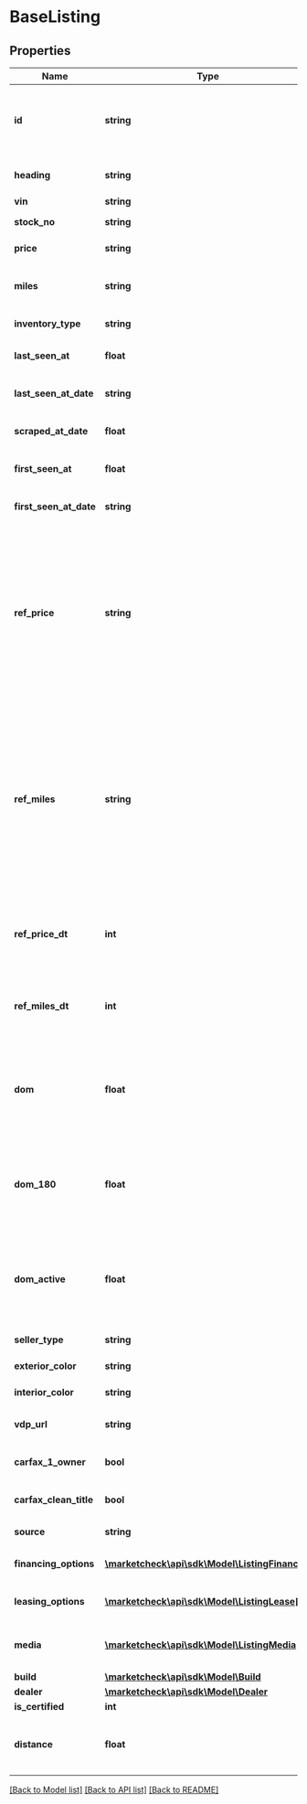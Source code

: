 # BaseListing

## Properties
Name | Type | Description | Notes
------------ | ------------- | ------------- | -------------
**id** | **string** | Unique identifier representing a specific listing from the Marketcheck database | [optional] 
**heading** | **string** | Listing title as displayed on the source website | [optional] 
**vin** | **string** | VIN for the car | [optional] 
**stock_no** | **string** | Stock no of the car | [optional] 
**price** | **string** | Asking price for the car | [optional] 
**miles** | **string** | Odometer reading / reported miles usage for the car | [optional] 
**inventory_type** | **string** | Inventory type of car | [optional] 
**last_seen_at** | **float** | Listing last seen at (most recent) timestamp | [optional] 
**last_seen_at_date** | **string** | Listing last seen at (most recent) date | [optional] 
**scraped_at_date** | **float** | Listing first seen at first scraped date | [optional] 
**first_seen_at** | **float** | Listing first seen at first scraped timestamp | [optional] 
**first_seen_at_date** | **string** | Listing first seen at first scraped date | [optional] 
**ref_price** | **string** | Last reported price for the car. If the asking price value is not or is available then the last_price could perhaps be used. last_price is the price for the car listed on the source website as of last_price_dt date | [optional] 
**ref_miles** | **string** | Last Odometer reading / reported miles usage for the car. If the asking miles value is not or is available then the last_miles could perhaps be used. last_miles is the miles for the car listed on the source website as of last_miles_dt date | [optional] 
**ref_price_dt** | **int** | The date at which the last price was reported online. This is earlier to last_seen_date | [optional] 
**ref_miles_dt** | **int** | The date at which the last miles was reported online. This is earlier to last_seen_date | [optional] 
**dom** | **float** | Days on Market value for the car based on current and historical listings found in the Marketcheck database for this car | [optional] 
**dom_180** | **float** | Days on Market value for the car based on current and last 6 month listings found in the Marketcheck database for this car | [optional] 
**dom_active** | **float** | Days on Market value for the car based on current and last 30 days listings found in the Marketcheck database for this car | [optional] 
**seller_type** | **string** | Seller type for the car | [optional] 
**exterior_color** | **string** | Exterior color of the car | [optional] 
**interior_color** | **string** | Interior color of the car | [optional] 
**vdp_url** | **string** | Vehicle Details Page url of the specific car | [optional] 
**carfax_1_owner** | **bool** | Flag to indicate whether listing is carfax_1_owner | [optional] 
**carfax_clean_title** | **bool** | Flag to indicate whether listing is carfax_clean_title | [optional] 
**source** | **string** | Source domain of the listing | [optional] 
**financing_options** | [**\marketcheck\api\sdk\Model\ListingFinance[]**](ListingFinance.md) | Array of all finance offers for this listing | [optional] 
**leasing_options** | [**\marketcheck\api\sdk\Model\ListingLease[]**](ListingLease.md) | Array of all finance offers for this listing | [optional] 
**media** | [**\marketcheck\api\sdk\Model\ListingMedia**](ListingMedia.md) | Car Media Attributes - main photo link/url and photo links | [optional] 
**build** | [**\marketcheck\api\sdk\Model\Build**](Build.md) |  | [optional] 
**dealer** | [**\marketcheck\api\sdk\Model\Dealer**](Dealer.md) |  | [optional] 
**is_certified** | **int** | Certified car | [optional] 
**distance** | **float** | Distance of the car&#39;s location from the specified user lcoation | [optional] 

[[Back to Model list]](../README.md#documentation-for-models) [[Back to API list]](../README.md#documentation-for-api-endpoints) [[Back to README]](../README.md)


